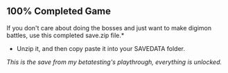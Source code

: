 ## 100% Completed Game

If you don't care about doing the bosses and just want to make digimon battles, use this completed save.zip file.*

- Unzip it, and then copy paste it into your SAVEDATA folder.

*This is the save from my betatesting's playthrough, everything is unlocked.*
